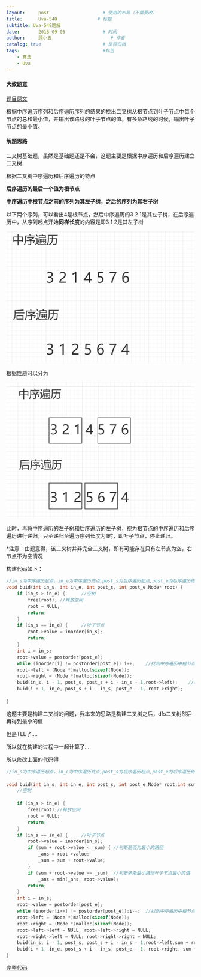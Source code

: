 ```yaml
---
layout:     post                    # 使用的布局（不需要改）
title:      Uva-548               # 标题 
subtitle: Uva-548题解
date:       2018-09-05              # 时间
author:     顾小五                      # 作者
catalog: true                       # 是否归档
tags:                               #标签
    - 算法
    - Uva
---
```


#### 大致题意

[题目原文](https://vjudge.net/problem/19105/origin)

根据中序遍历序列和后序遍历序列的结果的找出二叉树从根节点到叶子节点中每个节点的总和最小值，并输出该路线的叶子节点的值。有多条路线的时候，输出叶子节点的最小值。

#### 解题思路

二叉树基础题，~~虽然是基础题还是不会~~，这题主要是根据中序遍历和后序遍历建立二叉树

根据二叉树中序遍历和后序遍历的特点

**后序遍历的最后一个值为根节点**

**中序遍历中根节点之前的序列为其左子树，之后的序列为其右子树**

以下两个序列，可以看出4是根节点，然后中序遍历的3 2 1是其左子树，在后序遍历中，从序列起点开始**同样长度**的内容是即3 1 2是其左子树

![1536130825025](/img/1536130825025.png)

根据性质可以分为

![1536130945837](/img/1536130945837.png)

此时，再将中序遍历的左子树和后序遍历的左子树，视为根节点的中序遍历和后序遍历进行递归，只至递归至遍历序列长度为1时，即叶子节点，停止递归。

*注意：由题意得，该二叉树并非完全二叉树，即有可能存在只有左节点为空，右节点不为空情况

构建代码如下：

```c++
//in_s为中序遍历起点，in_e为中序遍历终点,post_s为后序遍历起点,post_e为后序遍历终点
void buid(int in_s, int in_e, int post_s, int post_e,Node* root) {
	if (in_s > in_e) {		//空树
        free(root);	//释放空间
        root = NULL;
        return;
	}
	if (in_s == in_e) {		//叶子节点
        root->value = inorder[in_s];
        return;
	}
	int i = in_s;
	root->value = postorder[post_e];
	while (inorder[i] != postorder[post_e]) i++;	//找到中序遍历中根节点的位置
	root->left = (Node *)malloc(sizeof(Node));
    root->right = (Node *)malloc(sizeof(Node));
    buid(in_s, i - 1, post_s, post_s + i - in_s - 1,root->left);	//建立左子树
    buid(i + 1, in_e, post_s + i - in_s, post_e - 1, root->right);		//建立右子树

}
```



这题主要是构建二叉树的问题，我本来的思路是构建二叉树之后，dfs二叉树然后再得到最小的值

但是TLE了....

所以就在构建的过程中一起计算了....

所以修改上面的代码得

```c++
//in_s为中序遍历起点，in_e为中序遍历终点,post_s为后序遍历起点,post_e为后序遍历终点,sum为当前根节点已经累加的值

void buid(int in_s, int in_e, int post_s, int post_e,Node* root,int sum) {
    //空树
    
	if (in_s > in_e) {		
		free(root);//释放空间
		root = NULL;
		return;
	}
	if (in_s == in_e) {		//叶子节点
		root->value = inorder[in_s];
		if (sum + root->value < _sum) {	//判断是否为最小的路径
			_ans = root->value;
			_sum = sum + root->value;
		}
		if (sum + root->value == _sum)	//判断多条最小路径叶子节点最小的值
			_ans = min(_ans, root->value);
		return;
	}
	int i = in_s;
	root->value = postorder[post_e];
	while (inorder[i++] != postorder[post_e]);i--;	//找到中序遍历中根节点的位置
	root->left = (Node *)malloc(sizeof(Node));
	root->right = (Node *)malloc(sizeof(Node));
	root->left->left = NULL; root->left->right = NULL;
	root->right->left = NULL; root->right->right = NULL;
	buid(in_s, i - 1, post_s, post_s + i - in_s - 1,root->left,sum + root->value);	//建立左子树
	buid(i + 1, in_e, post_s + i - in_s, post_e - 1, root->right, sum + root->value);		//建立右子树
}
```

[完整代码](https://github.com/liuyueweiyu/UvaOJ/blob/master/%E6%95%B0%E6%8D%AE%E7%BB%93%E6%9E%84%E5%9F%BA%E7%A1%80/%E4%BA%8C%E5%8F%89%E6%A0%91/548.cpp)